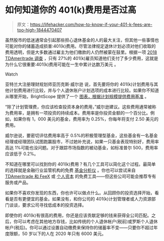 # 如何知道你的 401(k)费用是否过高

> 原文：<https://lifehacker.com/how-to-know-if-your-401-k-fees-are-too-high-1844470407>

虽然股市的低迷通常会引起那些担心退休基金的人的最大关注，但其他一些事情也可能对你的储蓄造成损害:401(k)费用。尽管法律规定退休计划必须对他们收取的费用透明，但是大多数通过雇主为他们缴款的人仍然被蒙在鼓里。根据一项 [2018 TDAmeritrade 调查](https://www.businesswire.com/news/home/20180129005124/en/Three-Quarters-Americans-Dark-401-Fees) ，只有 27%的 401(k)雇员知道他们支付了多少费用，这就是为什么它很重要:401(k)费用可能在一生中累计达数万美元 。

Watch

亚特兰大注册理财规划师亚历克斯·威尔逊 说，首先要将你的 401(k)计划费用与其他计划费用进行比较，并与个人退休账户计划选项的成本进行比较。如果你不知道从哪里开始，BrightScope 提供了一个 [图表，根据计划规模提供费用基准](https://www.brightscope.com/financial-planning/advice/article/15556/The-One-Chart-That-Explains-401K-Fees/) 。

“除了计划管理费，你应该检查投资本身的费用，”威尔逊建议。这些费用通常被称为费用率，是拥有一项投资的持续成本。费用率是你投资金额的一个百分比。例如，如果你有 1，000 美元的基金，费用率为 0.25%，你每年将支付 2.50 美元的费用。

威尔逊说，要密切评估费用率高于 0.5%的积极管理型基金，这些基金有一名基金经理或经理团队试图跑赢股市，不过她补充说，如果一只基金表现特别好，费用率高达 1%可能也没问题。对于跟踪市场指数的被动基金，如标准普尔 500，费用率应该低于 0.2%。

不知道在哪里可以找到你的 401(k)费用？有几个工具可以简化这个过程。最简单的选择就是金融行业监管机构的免费 [基金分析仪](https://tools.finra.org/fund_analyzer/) 。你也可以尝试来自 [TDAmeritrade 和 FeeX](https://www.tdameritrade.com/retirement-planning/retirement-resources/401k-fee-analysis.page) 或 [个人资本](https://www.personalcapital.com/financial-software/fee-analyzer) 的免费工具——但这些公司可能会推荐专有服务或产品。

如果你不喜欢你发现的东西，你也许可以做点什么。从回顾你的投资选择开始，看看是否有更便宜的基金。如果没有，和你公司的 401(k)计划管理者或人力资源部门谈谈，要求公司寻找低成本的投资选择。

即使你的 401(k)有很高的费用，你还是应该贡献足够的钱来获得全公司匹配。之后，你可以考虑在其他地方存钱，比如传统的个人退休帐户(税前)或罗斯个人退休帐户(税后)。你可以通过设置自动缴费来保持你的储蓄率不变——只要你不超过年度限额，50 岁以下的人在 2020 年只有 6000 美元。